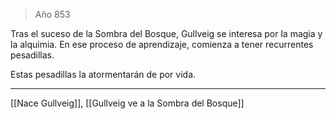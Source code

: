 > Año 853

Tras el suceso de la Sombra del Bosque, Gullveig se interesa por la magia y la alquimia. En ese proceso de aprendizaje, comienza a tener recurrentes pesadillas.

Estas pesadillas la atormentarán de por vida.

---

[[Nace Gullveig]], [[Gullveig ve a la Sombra del Bosque]]